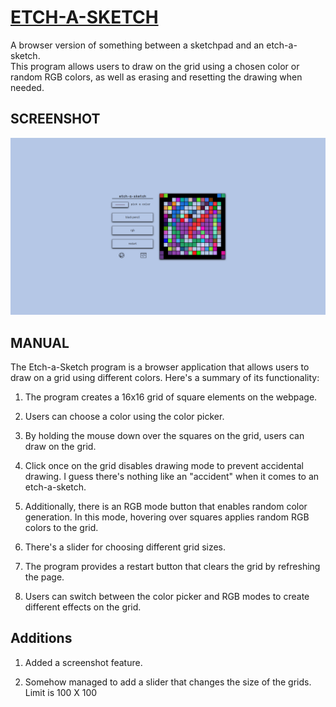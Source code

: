 # [ETCH-A-SKETCH ](https://kojokwakye.github.io/etch-a-sketch/)

A browser version of something between a sketchpad and an etch-a-sketch.  
This program allows users to draw on the grid using a chosen color or random RGB colors, as well as erasing and resetting the drawing when needed.

## SCREENSHOT

![demo](media/Screenshot%20from%202023-07-01%2016-39-28.png)

## MANUAL

The Etch-a-Sketch program is a browser application that allows users to draw on a grid using different colors. Here's a summary of its functionality:

1. The program creates a 16x16 grid of square elements on the webpage.

2. Users can choose a color using the color picker.

3. By holding the mouse down over the squares on the grid, users can draw on the grid.

4. Click once on the grid disables drawing mode to prevent accidental drawing. I guess there's nothing like an "accident" when it comes to an etch-a-sketch.

5. Additionally, there is an RGB mode button that enables random color generation. In this mode, hovering over squares applies random RGB colors to the grid.

6. There's a slider for choosing different grid sizes.

7. The program provides a restart button that clears the grid by refreshing the page.

8. Users can switch between the color picker and RGB modes to create different effects on the grid.

## Additions

1. Added a screenshot feature.

2. Somehow managed to add a slider that changes the size of the grids. Limit is 100 X 100
